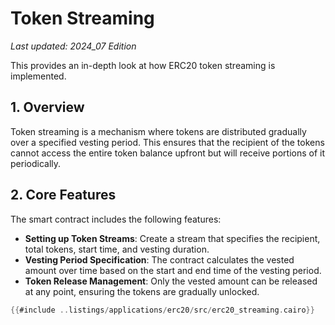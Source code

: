 # Token Streaming 

_Last updated: 2024_07 Edition_

This provides an in-depth look at how ERC20 token streaming is implemented.

## 1. Overview

Token streaming is a mechanism where tokens are distributed gradually over a specified vesting period. This ensures that the recipient of the tokens cannot access the entire token balance upfront but will receive portions of it periodically.

## 2. Core Features

The smart contract includes the following features:
- **Setting up Token Streams**: Create a stream that specifies the recipient, total tokens, start time, and vesting duration.
- **Vesting Period Specification**: The contract calculates the vested amount over time based on the start and end time of the vesting period.
- **Token Release Management**: Only the vested amount can be released at any point, ensuring the tokens are gradually unlocked.
  

```rust
{{#include ..listings/applications/erc20/src/erc20_streaming.cairo}}

```
